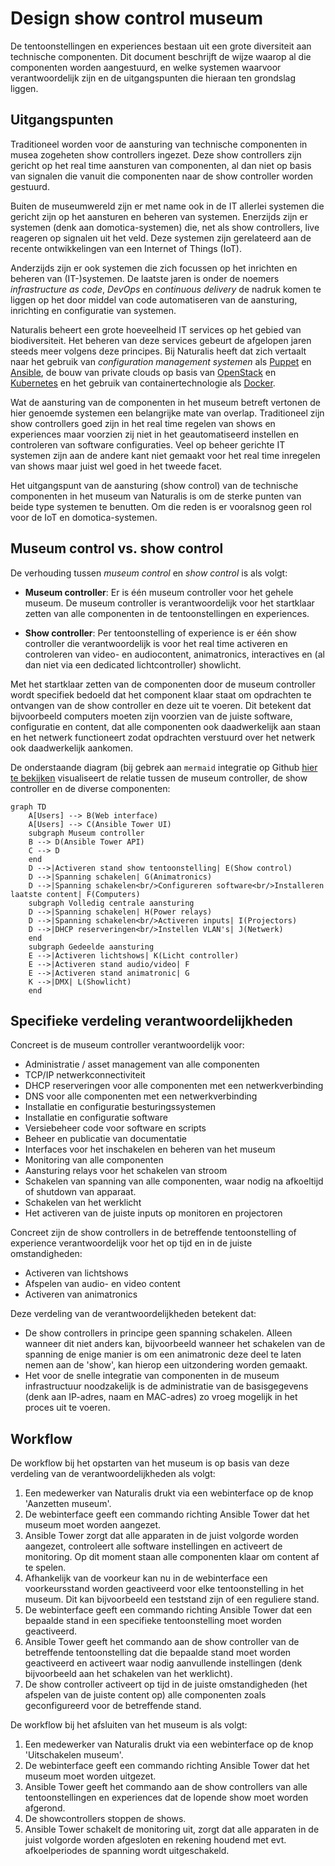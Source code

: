 # Design show control museum

De tentoonstellingen en experiences bestaan uit een grote diversiteit aan
technische componenten. Dit document beschrijft de wijze waarop al die componenten
worden aangestuurd, en welke systemen waarvoor verantwoordelijk zijn en de
uitgangspunten die hieraan ten grondslag liggen.

## Uitgangspunten

Traditioneel worden voor de aansturing van technische componenten in musea
zogeheten show controllers ingezet. Deze show controllers zijn gericht op het
real time aansturen van componenten, al dan niet op basis van signalen die vanuit
die componenten naar de show controller worden gestuurd.

Buiten de museumwereld zijn er met name ook in de IT allerlei systemen die
gericht zijn op het aansturen en beheren van systemen. Enerzijds zijn er
systemen (denk aan domotica-systemen) die, net als show controllers, live reageren
op signalen uit het veld. Deze systemen zijn gerelateerd aan de recente
ontwikkelingen van een Internet of Things (IoT).

Anderzijds zijn er ook systemen die zich focussen op het inrichten en beheren van
(IT-)systemen. De laatste jaren is onder de noemers *infrastructure as code*,
*DevOps* en *continuous delivery* de nadruk komen te liggen op het door middel
van code automatiseren van de aansturing, inrichting en configuratie van
systemen.

Naturalis beheert een grote hoeveelheid IT services op het gebied van
biodiversiteit. Het beheren van deze services gebeurt de afgelopen jaren steeds
meer volgens deze principes. Bij Naturalis heeft dat zich vertaalt naar het
gebruik van *configuration management systemen* als
[Puppet](https://puppet.com/) en [Ansible](https://www.ansible.com/), de bouw
van private clouds op basis van [OpenStack](https://www.openstack.org/) en
[Kubernetes](https://kubernetes.io/) en het gebruik van containertechnologie als
[Docker](https://www.docker.com/).

Wat de aansturing van de componenten in het museum betreft vertonen de hier
genoemde systemen een belangrijke mate van overlap. Traditioneel zijn show
controllers goed zijn in het real time regelen van shows en experiences maar
voorzien zij niet in het geautomatiseerd instellen en controleren van software
configuraties. Veel op beheer gerichte IT systemen zijn aan de andere kant niet
gemaakt voor het real time inregelen van shows maar juist wel goed in het tweede
facet.

Het uitgangspunt van de aansturing (show control) van de technische componenten
in het museum van Naturalis is om de sterke punten van beide type systemen te
benutten. Om die reden is er vooralsnog geen rol voor de IoT en
domotica-systemen.

## Museum control vs. show control

De verhouding tussen *museum control* en *show control* is als volgt:

* **Museum controller**: Er is één museum controller voor het gehele museum. De
  museum controller is verantwoordelijk voor het startklaar zetten van alle componenten in de
  tentoonstellingen en experiences.

* **Show controller**: Per tentoonstelling of experience is er één
  show controller die verantwoordelijk is voor het real time activeren en
  controleren van video- en audiocontent, animatronics, interactives en (al dan
  niet via een dedicated lichtcontroller) showlicht.

Met het startklaar zetten van de componenten door de museum controller wordt
specifiek bedoeld dat het component klaar staat om opdrachten te ontvangen van
de show controller en deze uit te voeren. Dit betekent dat bijvoorbeeld
computers moeten zijn voorzien van de juiste software, configuratie en content,
dat alle componenten ook daadwerkelijk aan staan en het netwerk functioneert zodat
opdrachten verstuurd over het netwerk ook daadwerkelijk aankomen.

De onderstaande diagram (bij gebrek aan `mermaid` integratie op Github [hier te
bekijken](https://mermaidjs.github.io/mermaid-live-editor/#/view/eyJjb2RlIjoiZ3JhcGggVERcbiAgICBBW1VzZXJzXSAtLT4gQihXZWIgaW50ZXJmYWNlKVxuICAgIEFbVXNlcnNdIC0tPiBDKEFuc2libGUgVG93ZXIgVUkpXG4gICAgc3ViZ3JhcGggTXVzZXVtIGNvbnRyb2xsZXJcbiAgICBCIC0tPiBEKEFuc2libGUgVG93ZXIgQVBJKVxuICAgIEMgLS0-IERcbiAgICBlbmRcbiAgICBEIC0tPnxBY3RpdmVyZW4gc3RhbmQgc2hvdyB0ZW50b29uc3RlbGxpbmd8IEUoU2hvdyBjb250cm9sKVxuICAgIEQgLS0-fFNwYW5uaW5nIHNjaGFrZWxlbnwgRyhBbmltYXRyb25pY3MpXG4gICAgRCAtLT58U3Bhbm5pbmcgc2NoYWtlbGVuPGJyLz5Db25maWd1cmVyZW4gc29mdHdhcmU8YnIvPkluc3RhbGxlcmVuIGxhYXRzdGUgY29udGVudHwgRihDb21wdXRlcnMpXG4gICAgc3ViZ3JhcGggVm9sbGVkaWcgY2VudHJhbGUgYWFuc3R1cmluZ1xuICAgIEQgLS0-fFNwYW5uaW5nIHNjaGFrZWxlbnwgSChQb3dlciByZWxheXMpXG4gICAgRCAtLT58U3Bhbm5pbmcgc2NoYWtlbGVuPGJyLz5BY3RpdmVyZW4gaW5wdXRzfCBJKFByb2plY3RvcnMpXG4gICAgRCAtLT58REhDUCByZXNlcnZlcmluZ2VuPGJyLz5JbnN0ZWxsZW4gVkxBTidzfCBKKE5ldHdlcmspXG4gICAgZW5kXG4gICAgc3ViZ3JhcGggR2VkZWVsZGUgYWFuc3R1cmluZ1xuICAgIEUgLS0-fEFjdGl2ZXJlbiBsaWNodHNob3dzfCBLKExpY2h0IGNvbnRyb2xsZXIpXG4gICAgRSAtLT58QWN0aXZlcmVuIHN0YW5kIGF1ZGlvL3ZpZGVvfCBGXG4gICAgRSAtLT58QWN0aXZlcmVuIHN0YW5kIGFuaW1hdHJvbmljfCBHXG4gICAgSyAtLT58RE1YfCBMKFNob3dsaWNodClcbiAgICBlbmQiLCJtZXJtYWlkIjp7InRoZW1lIjoiZGVmYXVsdCJ9fQ)
visualiseert de relatie tussen de museum controller, de show controller en de
diverse componenten:

```mermaid
graph TD
    A[Users] --> B(Web interface)
    A[Users] --> C(Ansible Tower UI)
    subgraph Museum controller
    B --> D(Ansible Tower API)
    C --> D
    end
    D -->|Activeren stand show tentoonstelling| E(Show control)
    D -->|Spanning schakelen| G(Animatronics)
    D -->|Spanning schakelen<br/>Configureren software<br/>Installeren laatste content| F(Computers)
    subgraph Volledig centrale aansturing
    D -->|Spanning schakelen| H(Power relays)
    D -->|Spanning schakelen<br/>Activeren inputs| I(Projectors)
    D -->|DHCP reserveringen<br/>Instellen VLAN's| J(Netwerk)
    end
    subgraph Gedeelde aansturing
    E -->|Activeren lichtshows| K(Licht controller)
    E -->|Activeren stand audio/video| F
    E -->|Activeren stand animatronic| G
    K -->|DMX| L(Showlicht)
    end
```
## Specifieke verdeling verantwoordelijkheden

Concreet is de museum controller verantwoordelijk voor:

* Administratie / asset management van alle componenten
* TCP/IP netwerkconnectiviteit
* DHCP reserveringen voor alle componenten met een netwerkverbinding
* DNS voor alle componenten met een netwerkverbinding
* Installatie en configuratie besturingssystemen
* Installatie en configuratie software
* Versiebeheer code voor software en scripts
* Beheer en publicatie van documentatie
* Interfaces voor het inschakelen en beheren van het museum
* Monitoring van alle componenten
* Aansturing relays voor het schakelen van stroom
* Schakelen van spanning van alle componenten, waar nodig na afkoeltijd of
  shutdown van apparaat.
* Schakelen van het werklicht
* Het activeren van de juiste inputs op monitoren en projectoren

Concreet zijn de show controllers in de betreffende tentoonstelling of
experience verantwoordelijk voor het op tijd en in de juiste omstandigheden:

* Activeren van lichtshows
* Afspelen van audio- en video content
* Activeren van animatronics

Deze verdeling van de verantwoordelijkheden betekent dat:

* De show controllers in principe geen spanning schakelen. Alleen wanneer dit
  niet anders kan, bijvoorbeeld wanneer het schakelen van de spanning de
  enige manier is om een animatronic deze deel te laten nemen aan de 'show', kan
  hierop een uitzondering worden gemaakt.
* Het voor de snelle integratie van componenten in de museum infrastructuur
  noodzakelijk is de administratie van de basisgegevens (denk aan IP-adres, naam
  en MAC-adres) zo vroeg mogelijk in het proces uit te voeren.

## Workflow

De workflow bij het opstarten van het museum is op basis van deze verdeling van
de verantwoordelijkheden als volgt:

1. Een medewerker van Naturalis drukt via een webinterface op de knop 'Aanzetten
   museum'.
2. De webinterface geeft een commando richting Ansible Tower dat het museum moet
   worden aangezet.
3. Ansible Tower zorgt dat alle apparaten in de juist volgorde worden aangezet,
   controleert alle software instellingen en activeert de monitoring. Op dit
   moment staan alle componenten klaar om content af te spelen.
4. Afhankelijk van de voorkeur kan nu in de webinterface een voorkeursstand
   worden geactiveerd voor elke tentoonstelling in het museum. Dit kan
   bijvoorbeeld een teststand zijn of een reguliere stand.
5. De webinterface geeft een commando richting Ansible Tower dat een bepaalde
   stand in een specifieke tentoonstelling moet worden geactiveerd.
6. Ansible Tower geeft het commando aan de show controller van de betreffende
   tentoonstelling dat die bepaalde stand moet worden geactiveerd en activeert
   waar nodig aanvullende instellingen (denk bijvoorbeeld aan het schakelen van
   het werklicht).
7. De show controller activeert op tijd in de juiste omstandigheden (het
   afspelen van de juiste content op) alle componenten zoals geconfigureerd voor
   de betreffende stand.

De workflow bij het afsluiten van het museum is als volgt:

1. Een medewerker van Naturalis drukt via een webinterface op de knop
   'Uitschakelen museum'.
2. De webinterface geeft een commando richting Ansible Tower dat het museum moet
   worden uitgezet.
3. Ansible Tower geeft het commando aan de show controllers van alle
   tentoonstellingen en experiences dat de lopende show moet worden afgerond.
4. De showcontrollers stoppen de shows.
5. Ansible Tower schakelt de monitoring uit, zorgt dat alle apparaten in de
   juist volgorde worden afgesloten en rekening houdend met evt. afkoelperiodes
   de spanning wordt uitgeschakeld.
